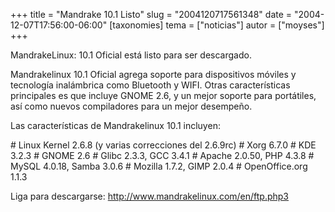 +++
title = "Mandrake 10.1 Listo"
slug = "2004120717561348"
date = "2004-12-07T17:56:00-06:00"
[taxonomies]
tema = ["noticias"]
autor = ["moyses"]
+++

MandrakeLinux: 10.1 Oficial está listo para ser descargado.

Mandrakelinux 10.1 Oficial agrega soporte para dispositivos móviles y
tecnología inalámbrica como Bluetooth y WIFI. Otras características
principales es que incluye GNOME 2.6, y un mejor soporte para
portátiles, así como nuevos compiladores para un mejor desempeño.

<!-- more -->
Las características de Mandrakelinux 10.1 incluyen:

\# Linux Kernel 2.6.8 (y varias correcciones del 2.6.9rc) \# Xorg 6.7.0
\# KDE 3.2.3 \# GNOME 2.6 \# Glibc 2.3.3, GCC 3.4.1 \# Apache 2.0.50,
PHP 4.3.8 \# MySQL 4.0.18, Samba 3.0.6 \# Mozilla 1.7.2, GIMP 2.0.4 \#
OpenOffice.org 1.1.3

Liga para descargarse: http://www.mandrakelinux.com/en/ftp.php3
